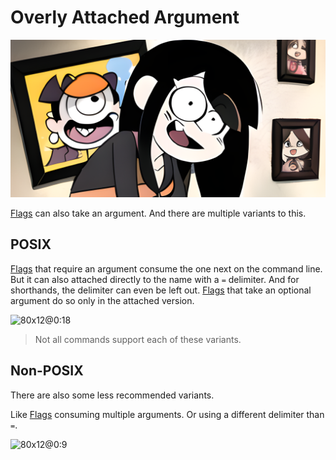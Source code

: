 # Overly Attached Argument

![](./overlyAttachedArgument/banner.png)

[Flags] can also take an argument. And there are multiple variants to this.


## POSIX

[Flags] that require an argument consume the one next on the command line.
But it can also attached directly to the name with a `=` delimiter.
And for shorthands, the delimiter can even be left out.
[Flags] that take an optional argument do so only in the attached version.

![80x12@0:18](./overlyAttachedArgument/posix.cast)

> Not all commands support each of these variants.

## Non-POSIX

There are also some less recommended variants.

Like [Flags] consuming multiple arguments.
Or using a different delimiter than `=`.

![80x12@0:9](./overlyAttachedArgument/nonposix.cast)


[Flags]:https://en.wikipedia.org/wiki/Command-line_interface#Command-line_option
